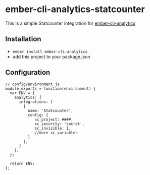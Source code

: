 # ember-cli-analytics-statcounter

This is a simple Statcounter integration for [ember-cli-analytics](https://github.com/tomasbasham/ember-cli-analytics/)

## Installation

* `ember install ember-cli-analytics`
* add this project to your package.json

## Configuration

```
// config/environment.js
module.exports = function(environment) {
  var ENV = {
    analytics: {
      integrations: [
        {
          name: 'Statcounter',
          config: {
             sc_project: ####,
             sc_security: 'secret',
             sc_invisible: 1,
             //more sc_variables
          }
        },
      ]
    },
  };

  return ENV;
};
```
